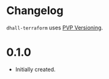 # Changelog

`dhall-terraform` uses [PVP Versioning][1].


0.1.0
=====

* Initially created.

[1]: https://pvp.haskell.org

